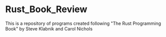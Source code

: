 # Rust_Book_Review
This is a repository of programs created following "The Rust Programming Book" by Steve Klabnik and Carol Nichols
